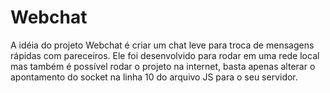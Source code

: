# Webchat

A idéia do projeto Webchat é criar um chat leve para troca de mensagens rápidas com pareceiros. 
Ele foi desenvolvido para rodar em uma rede local mas também é possível rodar o projeto na internet, basta apenas alterar o apontamento do socket na linha 10 do arquivo JS para o seu servidor.
